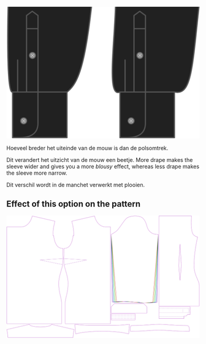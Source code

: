 ![Verschil mouw/manchet](cuffdrape.svg)

Hoeveel breder het uiteinde van de mouw is dan de polsomtrek.

<Note>

Dit verandert het uitzicht van de mouw een beetje. 
More drape makes the sleeve wider and gives you a more *blousy* effect, whereas less drape makes the sleeve more narrow.

Dit verschil wordt in de manchet verwerkt met plooien.

</Note>

## Effect of this option on the pattern
![This image shows the effect of this option by superimposing several variants that have a different value for this option](simone_cuffdrape_sample.svg "Effect of this option on the pattern")